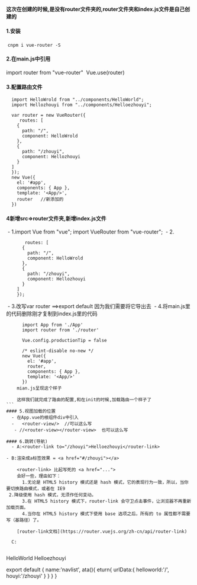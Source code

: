 #### 这次在创建的时候,是没有router文件夹的,router文件夹和index.js文件是自己创建的

 #### 1.安装
  ``cnpm i vue-router -S``
 #### 2.在main.js中引用
  import router from "vue-router"
  Vue.use(router)
#### 3.配置路由文件
```
  import HelloWrold from "../components/HelloWorld";
  import Hellozhouyi from "../components/Helloezhouyi";

  var router = new VueRouter({
     routes: [
    {
      path: "/",
      component: HelloWrold
    },
    {
      path: "/zhouyi",
      component: Hellozhouyi
    }
  ]
  });
  new Vue({
    el: '#app',
    components: { App },
    template: '<App/>',
    router   //新添加的
  })
```
#### 4新增src=>router文件夹,新增index.js文件
  - 1.import Vue from "vue";
    import VueRouter from "vue-router";
  - 2.
```var router = new VueRouter({
       routes: [
      {
        path: "/",
        component: HelloWrold
      },
      {
        path: "/zhouyi",
        component: Hellozhouyi
      }
    ]
    });
```
  - 3.改写var router ==>export default
      因为我们需要将它导出去
  - 4.将main.js里的代码删除刚才复制到index.js里的代码
     
``` import Vue from 'vue'
      import App from './App'
      import router from './router'

      Vue.config.productionTip = false

      /* eslint-disable no-new */
      new Vue({
        el: '#app',
        router,
        components: { App },
        template: '<App/>'
      })
    mian.js呈现这个样子

    这样我们就完成了路由的配置,和在init的时候,加载路由一个样子了
```    
#### 5.视图加载的位置
  - 在App.vue的根组件div中引入
  -   <router-view/>  //可以这么写
   - //<router-view></router-view>  也可以这么写

#### 6.跳转(导航)
  - A:<router-link to="/zhouyi">Helloezhouyi</router-link>

- B:渲染成a标签效果 = <a href="#/zhouyi"></a>

    <router-link> 比起写死的 <a href="..."> 
    会好一些，理由如下：
      1.无论是 HTML5 history 模式还是 hash 模式，它的表现行为一致，所以，当你要切换路由模式，或者在 IE9
 2.降级使用 hash 模式，无须作任何变动。
      3.在 HTML5 history 模式下，router-link 会守卫点击事件，让浏览器不再重新加载页面。
      4.当你在 HTML5 history 模式下使用 base 选项之后，所有的 to 属性都不需要写（基路径）了。
      
    [router-link文档](https://router.vuejs.org/zh-cn/api/router-link)

  C:
       
```
<router-link :to="urlData.helloworld">HelloWorld</router-link> 
 <router-link :to="urlData.zhouyi">Helloezhouyi</router-link>
    
 export default {
    name:'navlist',
      ata(){
         eturn{
          urlData:{
            helloworld:'/',
              houyi:'/zhouyi'
           }
         }
      }
  }


